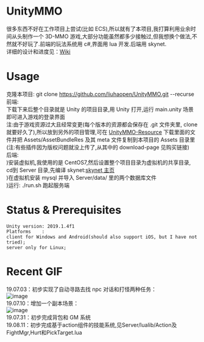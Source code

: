 # UnityMMO
很多东西不好在工作项目上尝试(比如 ECS),所以就有了本项目,我打算利用业余时间从头制作一个 3D-MMO 游戏,大部分功能虽然都多少接触过,但我想换个做法,不然就不好玩了.前端的玩法系统用 c#,界面用 lua 开发.后端用 skynet.  
详细的设计和进度见：[Wiki](https://github.com/liuhaopen/UnityMMO/wiki/%E5%BC%80%E5%8F%91%E7%AC%94%E8%AE%B0 "Wiki")  

# Usage
克隆本项目: git clone https://github.com/liuhaopen/UnityMMO.git --recurse  
前端:  
下载下来后整个目录就是 Unity 的项目目录,用 Unity 打开,运行 main.unity 场景即可进入游戏的登录界面  
注:由于游戏资源过大且经常变更(每个版本的资源都会保存在 .git 文件夹里, clone 就要好久了),所以放到另外的项目管理,可在 [UnityMMO-Resource](https://github.com/liuhaopen/UnityMMO-Resource/tree/master/Assets/AssetBundleRes "UnityMMO-Resource") 下载里面的文件并把 Assets/AssetBundleRes 及其 meta 文件复制到本项目的 Assets 目录里(注:有些插件因为版权问题就没上传了,从其中的 download-page 见购买链接)  
后端:  
)安装虚拟机,我使用的是 CentOS7,然后设置整个项目目录为虚拟机的共享目录, cd到 Server 目录,先编译 skynet:[skynet 主页](https://github.com/cloudwu/skynet "skynet 主页")  
)在虚拟机安装 mysql 并导入 Server/data/ 里的两个数据库文件  
)运行: ./run.sh 跑起服务端  

# Status & Prerequisites
```
Unity version: 2019.1.4f1
Platforms    : 
client for Windows and Android(should also support iOS, but I have not tried);  
server only for Linux;
```

# Recent GIF
19.07.03：初步实现了自动寻路去找 npc 对话和打怪两种任务：    
![image](https://github.com/liuhaopen/ReadmeResources/blob/master/UnityMMO/auto_talk_and_fight.gif)     
19.07.10：增加一个副本场景：    
![image](https://github.com/liuhaopen/ReadmeResources/blob/master/UnityMMO/change_scene.gif)     
19.07.31：初步完成背包和 GM 系统      
19.08.11：初步完成基于action组件的技能系统,见Server/lualib/Action及FightMgr,Hurt和PickTarget.lua          
